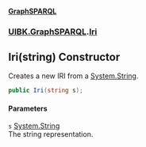 #### [GraphSPARQL](./index.md 'index')
### [UIBK.GraphSPARQL](./UIBK-GraphSPARQL.md 'UIBK.GraphSPARQL').[Iri](./UIBK-GraphSPARQL-Iri.md 'UIBK.GraphSPARQL.Iri')
## Iri(string) Constructor
Creates a new IRI from a [System.String](https://docs.microsoft.com/en-us/dotnet/api/System.String 'System.String').  
```csharp
public Iri(string s);
```
#### Parameters
<a name='UIBK-GraphSPARQL-Iri-Iri(string)-s'></a>
`s` [System.String](https://docs.microsoft.com/en-us/dotnet/api/System.String 'System.String')  
The string representation.  
  
